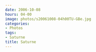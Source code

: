```yaml
---
date: 2006-10-08
hours: 04-00
image: photos/s20061008-04h00TU-GBe.jpg
categories: 
- Photos 
tags: 
- Saturne 
title: Saturne
---
```

